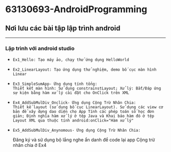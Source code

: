 # 63130693-AndroidProgramming
## Nơi lưu các bài tập lập trình android
---
### Lập trình với android studio

  - 	Ex1_Hello: Tạo máy ảo, chạy thử ứng dụng HelloWorld
  - 	Ex2_LinearLayout: Tạo ứng dụng thử nghiệm, demo bố cục màn hình Linear
  - 	Ex3_SimpleSumApp- Ứng dụng tính tổng:   
        Thiết kết màn hình: Sử dụng constrainstLayout; Xử lý: Bắt/Đáp ứng sự kiện bằng hàm xử lý cài đặt cho OnClick trên XML
  - 	Ex4_AddSubMulDiv_Onclick- Ứng dụng Cộng Trừ Nhân Chia:
        Thiết kế layout (sử dụng bố cục LinearLayout). Sử dụng các view cơ bản để xây dựng dao diện cho App Tính các phép toán số học đơn giản; Định nghĩa hàm xử lý ở tệp Java và Khai báo hàm đó ở tệp Layout XML qua thuộc tính android:onClick="Hàm xử lý"
  - 	Ex5_AddSubMulDiv_Anynomous- Ứng dụng Cộng Trừ Nhân Chia:
    Đăng ký và sử dụng bộ lắng nghe ẩn danh để code lại app Cộng trừ nhân chia ở Ex4
